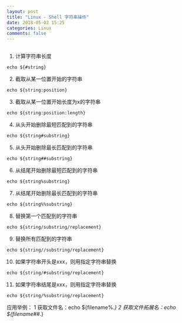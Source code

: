 ```yaml
---
layout: post
title: "Linux - Shell 字符串操作"
date: 2018-05-02 15:25
categories: Linux
comments: false
---
```



![]()

1. 计算字符串长度
```
echo ${#string}
```

2. 截取从某一位置开始的字符串
```
echo ${string:position}
```

3. 截取从某一位置开始长度为x的字符串
```
echo ${string:position:length}
```

4. 从头开始删除最短匹配到的字符串
```
echo ${string#substring}
```

5. 从头开始删除最长匹配到的字符串
```
echo ${string##substring}
```

6. 从结尾开始删除最短匹配到的字符串
```
echo ${string%substring}
```

7. 从结尾开始删除最长匹配到的字符串
```
echo ${string%%substring}
```

8. 替换第一个匹配到的字符串
```
echo ${string/substring/replacement}
```

9. 替换所有匹配到的字符串
```
echo ${string//substring/replacement}
```

10. 如果字符串开头是xxx，则用指定字符串替换
```
echo ${string/#substring/replacement}
```

11. 如果字符串结尾是xxx，则用指定字符串替换
```
echo ${string/%substring/replacement}
```

应用举例：
1 获取文件名：echo ${filename%.*}
2 获取文件拓展名：echo ${filename##*.}
